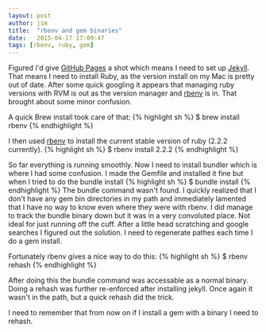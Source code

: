 ```yaml
---
layout: post
author: jim
title:  "rbenv and gem binaries"
date:   2015-04-17 17:09:47
tags: [rbenv, ruby, gem] 
---
```

Figured I'd give [GitHub Pages][github-pages] a shot which means I need to set up [Jekyll][jekyll]. That means I need to install Ruby, as the version install on my Mac is pretty out of date. After some quick googling it appears that managing ruby versions with RVM is out as the version manager and [rbenv] is in. That brought about some minor confusion.

A quick Brew install took care of that:
{% highlight sh %}
$ brew install rbenv
{% endhighlight %}

I then used [rbenv] to install the current stable version of ruby (2.2.2 currently).
{% highlight sh %}
$ rbenv install 2.2.2
{% endhighlight %}

So far everything is running smoothly. Now I need to install bundler which is where I had some confusion. I made the Gemfile and installed it fine but when I tried to do the bundle install
{% highlight sh %}
$ bundle install
{% endhighlight %}
The bundle command wasn't found. I quickly realized that I don't have any gem bin directories in my path and immediately lamented that I have no way to know even where they were with rbenv. I did manage to track the bundle binary down but it was in a very convoluted place. Not ideal for just running off the cuff. After a little head scratching and google searches I figured out the solution. I need to regenerate pathes each time I do a gem install. 

Fortunately rbenv gives a nice way to do this: 
{% highlight sh %}
$ rbenv rehash
{% endhighlight %}

After doing this the bundle command was accessable as a normal binary. Doing a rehash was further re-enforced after installing jekyll. Once again it wasn't in the path, but a quick rehash did the trick. 

I need to remember that from now on if I install a gem with a binary I need to rehash. 

[jekyll]: http://jekyllrb.com
[github-pages]: https://pages.github.com/
[rbenv]: https://github.com/sstephenson/rbenv
